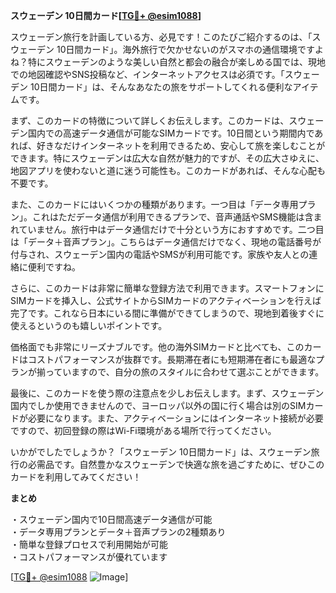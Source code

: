 **スウェーデン 10日間カード[[TG💪+ @esim1088](https://t.me/s/esim1088)]**

スウェーデン旅行を計画している方、必見です！このたびご紹介するのは、「スウェーデン 10日間カード」。海外旅行で欠かせないのがスマホの通信環境ですよね？特にスウェーデンのような美しい自然と都会の融合が楽しめる国では、現地での地図確認やSNS投稿など、インターネットアクセスは必須です。「スウェーデン 10日間カード」は、そんなあなたの旅をサポートしてくれる便利なアイテムです。

まず、このカードの特徴について詳しくお伝えします。このカードは、スウェーデン国内での高速データ通信が可能なSIMカードです。10日間という期間内であれば、好きなだけインターネットを利用できるため、安心して旅を楽しむことができます。特にスウェーデンは広大な自然が魅力的ですが、その広大さゆえに、地図アプリを使わないと道に迷う可能性も。このカードがあれば、そんな心配も不要です。

また、このカードにはいくつかの種類があります。一つ目は「データ専用プラン」。これはただデータ通信が利用できるプランで、音声通話やSMS機能は含まれていません。旅行中はデータ通信だけで十分という方におすすめです。二つ目は「データ＋音声プラン」。こちらはデータ通信だけでなく、現地の電話番号が付与され、スウェーデン国内の電話やSMSが利用可能です。家族や友人との連絡に便利ですね。

さらに、このカードは非常に簡単な登録方法で利用できます。スマートフォンにSIMカードを挿入し、公式サイトからSIMカードのアクティベーションを行えば完了です。これなら日本にいる間に準備ができてしまうので、現地到着後すぐに使えるというのも嬉しいポイントです。

価格面でも非常にリーズナブルです。他の海外SIMカードと比べても、このカードはコストパフォーマンスが抜群です。長期滞在者にも短期滞在者にも最適なプランが揃っていますので、自分の旅のスタイルに合わせて選ぶことができます。

最後に、このカードを使う際の注意点を少しお伝えします。まず、スウェーデン国内でしか使用できませんので、ヨーロッパ以外の国に行く場合は別のSIMカードが必要になります。また、アクティベーションにはインターネット接続が必要ですので、初回登録の際はWi-Fi環境がある場所で行ってください。

いかがでしたでしょうか？「スウェーデン 10日間カード」は、スウェーデン旅行の必需品です。自然豊かなスウェーデンで快適な旅を過ごすために、ぜひこのカードを利用してみてください！

**まとめ**

・スウェーデン国内で10日間高速データ通信が可能  
・データ専用プランとデータ＋音声プランの2種類あり  
・簡単な登録プロセスで利用開始が可能  
・コストパフォーマンスが優れています  

[[TG💪+ @esim1088](https://t.me/s/esim1088) ![Image](https://i.postimg.cc/Y0z9fWf4/image.png)]